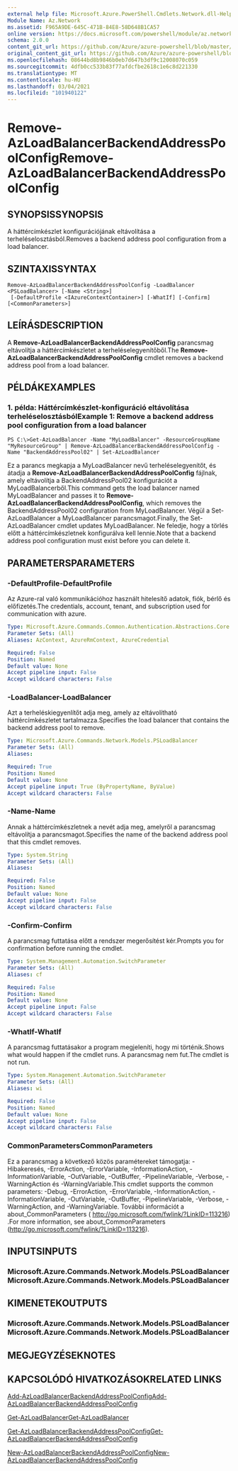 ```yaml
---
external help file: Microsoft.Azure.PowerShell.Cmdlets.Network.dll-Help.xml
Module Name: Az.Network
ms.assetid: F965A9DE-645C-471B-84E8-58D648B1CA57
online version: https://docs.microsoft.com/powershell/module/az.network/remove-azloadbalancerbackendaddresspoolconfig
schema: 2.0.0
content_git_url: https://github.com/Azure/azure-powershell/blob/master/src/Network/Network/help/Remove-AzLoadBalancerBackendAddressPoolConfig.md
original_content_git_url: https://github.com/Azure/azure-powershell/blob/master/src/Network/Network/help/Remove-AzLoadBalancerBackendAddressPoolConfig.md
ms.openlocfilehash: 08644bd8b9846b0eb7d647b3df9c12008070c059
ms.sourcegitcommit: 4dfb0cc533b83f77afdcfbe2618c1e6c8d221330
ms.translationtype: MT
ms.contentlocale: hu-HU
ms.lasthandoff: 03/04/2021
ms.locfileid: "101940122"
---
```

# <span data-ttu-id="956d5-101">Remove-AzLoadBalancerBackendAddressPoolConfig</span><span class="sxs-lookup"><span data-stu-id="956d5-101">Remove-AzLoadBalancerBackendAddressPoolConfig</span></span>

## <span data-ttu-id="956d5-102">SYNOPSIS</span><span class="sxs-lookup"><span data-stu-id="956d5-102">SYNOPSIS</span></span>
<span data-ttu-id="956d5-103">A háttércímkészlet konfigurációjának eltávolítása a terheléselosztásból.</span><span class="sxs-lookup"><span data-stu-id="956d5-103">Removes a backend address pool configuration from a load balancer.</span></span>

## <span data-ttu-id="956d5-104">SZINTAXIS</span><span class="sxs-lookup"><span data-stu-id="956d5-104">SYNTAX</span></span>

```
Remove-AzLoadBalancerBackendAddressPoolConfig -LoadBalancer <PSLoadBalancer> [-Name <String>]
 [-DefaultProfile <IAzureContextContainer>] [-WhatIf] [-Confirm] [<CommonParameters>]
```

## <span data-ttu-id="956d5-105">LEÍRÁS</span><span class="sxs-lookup"><span data-stu-id="956d5-105">DESCRIPTION</span></span>
<span data-ttu-id="956d5-106">A **Remove-AzLoadBalancerBackendAddressPoolConfig** parancsmag eltávolítja a háttércímkészletet a terheléselegyenítőből.</span><span class="sxs-lookup"><span data-stu-id="956d5-106">The **Remove-AzLoadBalancerBackendAddressPoolConfig** cmdlet removes a backend address pool from a load balancer.</span></span>

## <span data-ttu-id="956d5-107">PÉLDÁK</span><span class="sxs-lookup"><span data-stu-id="956d5-107">EXAMPLES</span></span>

### <span data-ttu-id="956d5-108">1. példa: Háttércímkészlet-konfiguráció eltávolítása terheléselosztásból</span><span class="sxs-lookup"><span data-stu-id="956d5-108">Example 1: Remove a backend address pool configuration from a load balancer</span></span>
```
PS C:\>Get-AzLoadBalancer -Name "MyLoadBalancer" -ResourceGroupName "MyResourceGroup" | Remove-AzLoadBalancerBackendAddressPoolConfig -Name "BackendAddressPool02" | Set-AzLoadBalancer
```

<span data-ttu-id="956d5-109">Ez a parancs megkapja a MyLoadBalancer nevű terheléselegyenítőt, és átadja a **Remove-AzLoadBalancerBackendAddressPoolConfig** fájlnak, amely eltávolítja a BackendAddressPool02 konfigurációt a MyLoadBalancerből.</span><span class="sxs-lookup"><span data-stu-id="956d5-109">This command gets the load balancer named MyLoadBalancer and passes it to **Remove-AzLoadBalancerBackendAddressPoolConfig**, which removes the BackendAddressPool02 configuration from MyLoadBalancer.</span></span>
<span data-ttu-id="956d5-110">Végül a Set-AzLoadBalancer a MyLoadBalancer parancsmagot.</span><span class="sxs-lookup"><span data-stu-id="956d5-110">Finally, the Set-AzLoadBalancer cmdlet updates MyLoadBalancer.</span></span>
<span data-ttu-id="956d5-111">Ne feledje, hogy a törlés előtt a háttércímkészletnek konfigurálva kell lennie.</span><span class="sxs-lookup"><span data-stu-id="956d5-111">Note that a backend address pool configuration must exist before you can delete it.</span></span>

## <span data-ttu-id="956d5-112">PARAMETERS</span><span class="sxs-lookup"><span data-stu-id="956d5-112">PARAMETERS</span></span>

### <span data-ttu-id="956d5-113">-DefaultProfile</span><span class="sxs-lookup"><span data-stu-id="956d5-113">-DefaultProfile</span></span>
<span data-ttu-id="956d5-114">Az Azure-ral való kommunikációhoz használt hitelesítő adatok, fiók, bérlő és előfizetés.</span><span class="sxs-lookup"><span data-stu-id="956d5-114">The credentials, account, tenant, and subscription used for communication with azure.</span></span>

```yaml
Type: Microsoft.Azure.Commands.Common.Authentication.Abstractions.Core.IAzureContextContainer
Parameter Sets: (All)
Aliases: AzContext, AzureRmContext, AzureCredential

Required: False
Position: Named
Default value: None
Accept pipeline input: False
Accept wildcard characters: False
```

### <span data-ttu-id="956d5-115">-LoadBalancer</span><span class="sxs-lookup"><span data-stu-id="956d5-115">-LoadBalancer</span></span>
<span data-ttu-id="956d5-116">Azt a terheléskiegyenlítőt adja meg, amely az eltávolítható háttércímkészletet tartalmazza.</span><span class="sxs-lookup"><span data-stu-id="956d5-116">Specifies the load balancer that contains the backend address pool to remove.</span></span>

```yaml
Type: Microsoft.Azure.Commands.Network.Models.PSLoadBalancer
Parameter Sets: (All)
Aliases:

Required: True
Position: Named
Default value: None
Accept pipeline input: True (ByPropertyName, ByValue)
Accept wildcard characters: False
```

### <span data-ttu-id="956d5-117">-Name</span><span class="sxs-lookup"><span data-stu-id="956d5-117">-Name</span></span>
<span data-ttu-id="956d5-118">Annak a háttércímkészletnek a nevét adja meg, amelyről a parancsmag eltávolítja a parancsmagot.</span><span class="sxs-lookup"><span data-stu-id="956d5-118">Specifies the name of the backend address pool that this cmdlet removes.</span></span>

```yaml
Type: System.String
Parameter Sets: (All)
Aliases:

Required: False
Position: Named
Default value: None
Accept pipeline input: False
Accept wildcard characters: False
```

### <span data-ttu-id="956d5-119">-Confirm</span><span class="sxs-lookup"><span data-stu-id="956d5-119">-Confirm</span></span>
<span data-ttu-id="956d5-120">A parancsmag futtatása előtt a rendszer megerősítést kér.</span><span class="sxs-lookup"><span data-stu-id="956d5-120">Prompts you for confirmation before running the cmdlet.</span></span>

```yaml
Type: System.Management.Automation.SwitchParameter
Parameter Sets: (All)
Aliases: cf

Required: False
Position: Named
Default value: None
Accept pipeline input: False
Accept wildcard characters: False
```

### <span data-ttu-id="956d5-121">-WhatIf</span><span class="sxs-lookup"><span data-stu-id="956d5-121">-WhatIf</span></span>
<span data-ttu-id="956d5-122">A parancsmag futtatásakor a program megjeleníti, hogy mi történik.</span><span class="sxs-lookup"><span data-stu-id="956d5-122">Shows what would happen if the cmdlet runs.</span></span> <span data-ttu-id="956d5-123">A parancsmag nem fut.</span><span class="sxs-lookup"><span data-stu-id="956d5-123">The cmdlet is not run.</span></span>

```yaml
Type: System.Management.Automation.SwitchParameter
Parameter Sets: (All)
Aliases: wi

Required: False
Position: Named
Default value: None
Accept pipeline input: False
Accept wildcard characters: False
```

### <span data-ttu-id="956d5-124">CommonParameters</span><span class="sxs-lookup"><span data-stu-id="956d5-124">CommonParameters</span></span>
<span data-ttu-id="956d5-125">Ez a parancsmag a következő közös paramétereket támogatja: -Hibakeresés, -ErrorAction, -ErrorVariable, -InformationAction, -InformationVariable, -OutVariable, -OutBuffer, -PipelineVariable, -Verbose, -WarningAction és -WarningVariable.</span><span class="sxs-lookup"><span data-stu-id="956d5-125">This cmdlet supports the common parameters: -Debug, -ErrorAction, -ErrorVariable, -InformationAction, -InformationVariable, -OutVariable, -OutBuffer, -PipelineVariable, -Verbose, -WarningAction, and -WarningVariable.</span></span> <span data-ttu-id="956d5-126">További információt a about_CommonParameters ( http://go.microsoft.com/fwlink/?LinkID=113216) .</span><span class="sxs-lookup"><span data-stu-id="956d5-126">For more information, see about_CommonParameters (http://go.microsoft.com/fwlink/?LinkID=113216).</span></span>

## <span data-ttu-id="956d5-127">INPUTS</span><span class="sxs-lookup"><span data-stu-id="956d5-127">INPUTS</span></span>

### <span data-ttu-id="956d5-128">Microsoft.Azure.Commands.Network.Models.PSLoadBalancer</span><span class="sxs-lookup"><span data-stu-id="956d5-128">Microsoft.Azure.Commands.Network.Models.PSLoadBalancer</span></span>

## <span data-ttu-id="956d5-129">KIMENETEK</span><span class="sxs-lookup"><span data-stu-id="956d5-129">OUTPUTS</span></span>

### <span data-ttu-id="956d5-130">Microsoft.Azure.Commands.Network.Models.PSLoadBalancer</span><span class="sxs-lookup"><span data-stu-id="956d5-130">Microsoft.Azure.Commands.Network.Models.PSLoadBalancer</span></span>

## <span data-ttu-id="956d5-131">MEGJEGYZÉSEK</span><span class="sxs-lookup"><span data-stu-id="956d5-131">NOTES</span></span>

## <span data-ttu-id="956d5-132">KAPCSOLÓDÓ HIVATKOZÁSOK</span><span class="sxs-lookup"><span data-stu-id="956d5-132">RELATED LINKS</span></span>

[<span data-ttu-id="956d5-133">Add-AzLoadBalancerBackendAddressPoolConfig</span><span class="sxs-lookup"><span data-stu-id="956d5-133">Add-AzLoadBalancerBackendAddressPoolConfig</span></span>](./Add-AzLoadBalancerBackendAddressPoolConfig.md)

[<span data-ttu-id="956d5-134">Get-AzLoadBalancer</span><span class="sxs-lookup"><span data-stu-id="956d5-134">Get-AzLoadBalancer</span></span>](./Get-AzLoadBalancer.md)

[<span data-ttu-id="956d5-135">Get-AzLoadBalancerBackendAddressPoolConfig</span><span class="sxs-lookup"><span data-stu-id="956d5-135">Get-AzLoadBalancerBackendAddressPoolConfig</span></span>](./Get-AzLoadBalancerBackendAddressPoolConfig.md)

[<span data-ttu-id="956d5-136">New-AzLoadBalancerBackendAddressPoolConfig</span><span class="sxs-lookup"><span data-stu-id="956d5-136">New-AzLoadBalancerBackendAddressPoolConfig</span></span>](./New-AzLoadBalancerBackendAddressPoolConfig.md)


